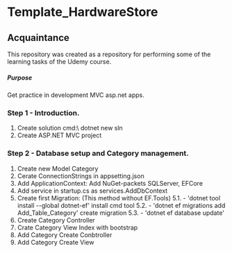 # Template_HardwareStore
## Acquaintance ##
This repository was created as a repository for performing some of the learning tasks of the Udemy course.

##### Purpose #####
Get practice in development MVC asp.net apps.

### Step 1 - Introduction. ###
1.   Create solution cmd:\ dotnet new sln
2.   Create ASP.NET MVC project

### Step 2 - Database setup and Category management. ###
1.	Create new Model Category
2.	Cerate ConnectionStrings in appsetting.json
3.	Add ApplicationContext: Add NuGet-packets SQLServer, EFCore
4.	Add service in startup.cs as services.AddDbContext
5.	Create first Migration: (This method without EF.Tools)
5.1.		- 'dotnet tool install --global dotnet-ef' install cmd tool
5.2.		- 'dotnet ef migrations add Add_Table_Category' create migration
5.3.		- 'dotnet ef database update'
6.	Create Category Controller
7.	Crate Category View Index with bootstrap
8.	Add Category Create Conbtroller
9.	Add Category Create View

